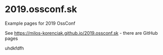 # 2019.ossconf.sk
Example pages for 2019 OssConf

See https://milos-korenciak.github.io/2019.ossconf.sk - there are GitHub pages

uhdkfdfh
